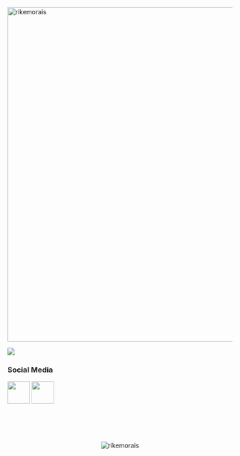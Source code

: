 <div>
  <p align="left"><img width="750" src="https://user-images.githubusercontent.com/42439687/179867237-0e90a1b8-c363-46b0-8202-bc1d7cd59e94.png" alt="rikemorais" /></p>
  <p align="left"><img src="https://github-readme-stats.vercel.app/api/top-langs/?username=rikemorais&layout=compact&langs_count=10&theme=dracula&include_all_commits=true&hide_title=true&hide_border=true&border_radius=20&card_width=700&hide=html,css,scss,procfile" />
</div></p>

<div>
  <h3>Social Media</h3>
</div>  

<div>
  <a href="https://www.linkedin.com/in/rikemorais/" target="_blank"><img src="https://logospng.org/download/linkedin/logo-linkedin-icon-4096.png")
" target="_blank" height="50" width="50"></a>
  <a href="https://twitter.com/rikemorais/" target="_blank"><img src="https://th.bing.com/th/id/R.9a3a06f78cc0a8d79fce59e2de6da146?rik=nLAu3Z%2f0QUb%2fVw&riu=http%3a%2f%2ficons.iconarchive.com%2ficons%2fiynque%2fios7-style%2f1024%2fTwitter-icon.png&ehk=eD3Hc5yQAyP3AKPJoYHB8yeWKwKdaVAswR5kxmodex4%3d&risl=&pid=ImgRaw&r=0" target="_blank" height="50" width="50"></a>
</div>
    
<div>
  <br><br><br><br>
  <p align="center">
    <img src="https://komarev.com/ghpvc/?username=rikemorais&style=for-the-badge" alt="rikemorais" />
  </p>
</div>
